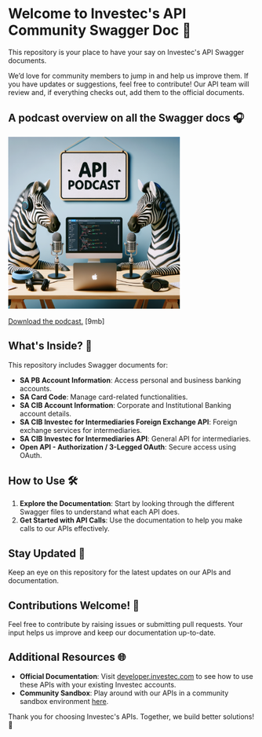 # Welcome to Investec's API Community Swagger Doc 🚀

This repository is your place to have your say on Investec's API Swagger documents. 

We’d love for community members to jump in and help us improve them. If you have updates or suggestions, feel free to contribute! Our API team will review and, if everything checks out, add them to the official documents.

## A podcast overview on all the Swagger docs 🎧

<a href="audio/Investec%20API%20Specification.mp4">
  <img src="audio/thumbnail.png" alt="Podcast Thumbnail" height="350">
</a>

[Download the podcast.](audio/Investec%20API%20Specification.mp4) [9mb]

## What's Inside? 📂

This repository includes Swagger documents for:

- **SA PB Account Information**: Access personal and business banking accounts.
- **SA Card Code**: Manage card-related functionalities.
- **SA CIB Account Information**: Corporate and Institutional Banking account details.
- **SA CIB Investec for Intermediaries Foreign Exchange API**: Foreign exchange services for intermediaries.
- **SA CIB Investec for Intermediaries API**: General API for intermediaries.
- **Open API - Authorization / 3-Legged OAuth**: Secure access using OAuth.

## How to Use 🛠️

1. **Explore the Documentation**: Start by looking through the different Swagger files to understand what each API does.
2. **Get Started with API Calls**: Use the documentation to help you make calls to our APIs effectively.

## Stay Updated 🔔

Keep an eye on this repository for the latest updates on our APIs and documentation.

## Contributions Welcome! 🤝

Feel free to contribute by raising issues or submitting pull requests. Your input helps us improve and keep our documentation up-to-date.

## Additional Resources 🌐

- **Official Documentation**: Visit [developer.investec.com](https://developer.investec.com) to see how to use these APIs with your existing Investec accounts.
- **Community Sandbox**: Play around with our APIs in a community sandbox environment [here](https://github.com/Investec-Developer-Community/Community-Projects?tab=readme-ov-file#community-created-sandboxes).

Thank you for choosing Investec's APIs. Together, we build better solutions! 🌟


